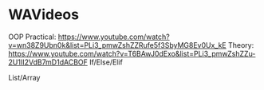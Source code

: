 # WAVideos
OOP 
Practical: https://www.youtube.com/watch?v=wn38Z9Ubn0k&list=PLi3_pmwZshZZRufe5f3SbyMG8Ev0Ux_kE
Theory: https://www.youtube.com/watch?v=T6BAwJ0dExo&list=PLi3_pmwZshZZu-2U1II2VdB7mD1dACBOF
If/Else/Elif 

List/Array

